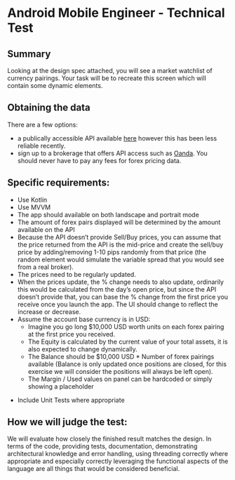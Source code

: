 # Android Mobile Engineer - Technical Test

## Summary

Looking at the design spec attached, you will see a market watchlist of currency pairings. Your task will be to recreate this screen which will contain some dynamic elements. 

## Obtaining the data

There are a few options:
- a publically accessible API available [here](https://www.freeforexapi.com/Home/Api) however this has been less reliable recently.
- sign up to a brokerage that offers API access such as [Oanda](https://developer.oanda.com/). You should never have to pay any fees for forex pricing data.
 
## Specific requirements:
 
- Use Kotlin 
- Use MVVM
- The app should available on both landscape and portrait mode
- The amount of forex pairs displayed will be determined by the amount available on the API
- Because the API doesn’t provide Sell/Buy prices, you can assume that the price returned from the API is the mid-price and create the sell/buy price by adding/removing 1-10 pips randomly from that price (the random element would simulate the variable spread that you would see from a real broker).
- The prices need to be regularly updated.
- When the prices update, the % change needs to also update, ordinarily this would be calculated from the day’s open price, but since the API doesn’t provide that, you can base the % change from the first price you receive once you launch the app. The UI should change to reflect the increase or decrease.
- Assume the account base currency is in USD:
    * Imagine you go long $10,000 USD worth units on each forex pairing at the first price you received.
    * The Equity is calculated by the current value of your total assets, it is also expected to change dynamically.
    * The Balance should be $10,000 USD * Number of forex pairings available (Balance is only updated once positions are closed, for this exercise we will consider the positions will always be left open).
    * The Margin / Used values on panel can be hardcoded or simply showing a placeholder
* Include Unit Tests where appropriate
 
## How we will judge the test:
 
We will evaluate how closely the finished result matches the design. In terms of the code, providing tests, documentation, demonstrating architectural knowledge and error handling, using threading correctly where appropriate and especially correctly leveraging the functional aspects of the language are all things that would be considered beneficial. 
